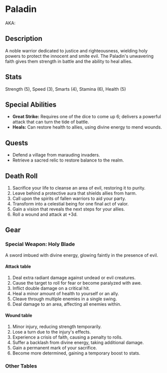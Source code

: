 # Paladin

AKA:

## Description
A noble warrior dedicated to justice and righteousness, wielding holy powers to protect the innocent and smite evil. The Paladin's unwavering faith gives them strength in battle and the ability to heal allies.

## Stats
Strength (5), Speed (3), Smarts (4), Stamina (6), Health (5)

## Special Abilities
- **Great Strike:** Requires one of the dice to come up 6; delivers a powerful attack that can turn the tide of battle.
- **Heals:** Can restore health to allies, using divine energy to mend wounds.

## Quests
- Defend a village from marauding invaders.
- Retrieve a sacred relic to restore balance to the realm.

## Death Roll
1. Sacrifice your life to cleanse an area of evil, restoring it to purity.
2. Leave behind a protective aura that shields allies from harm.
3. Call upon the spirits of fallen warriors to aid your party.
4. Transform into a celestial being for one final act of valor.
5. Gain a vision that reveals the next steps for your allies.
6. Roll a wound and attack at +3d.

## Gear
### Special Weapon: Holy Blade
A sword imbued with divine energy, glowing faintly in the presence of evil.

#### Attack table
1. Deal extra radiant damage against undead or evil creatures.
2. Cause the target to roll for fear or become paralyzed with awe.
3. Inflict double damage on a critical hit.
4. Heal a minor amount of health to yourself or an ally.
5. Cleave through multiple enemies in a single swing.
6. Deal damage to an area, affecting all enemies within.

#### Wound table
1. Minor injury, reducing strength temporarily.
2. Lose a turn due to the injury's effects.
3. Experience a crisis of faith, causing a penalty to rolls.
4. Suffer a backlash from divine energy, taking additional damage.
5. Gain a permanent mark of your sacrifice.
6. Become more determined, gaining a temporary boost to stats.

### Other Tables

